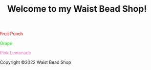 <html>
<head>
  <title>Waist Bead Shop</title>
  <style>
    /* CSS for the page layout */
    body {
      margin: 0;
      padding: 0;
    }
css
Copy code
header {
  background-color: #ffc0cb;
  color: #ffc0cb;
  text-align: center;
  padding: 1em;
}

main {
  margin: 0;
  padding: 0;
}

/* CSS for the main content area */
.container {
  display: flex;
  justify-content: center;
  align-items: center;
  flex-wrap: wrap;
  background-color: #000000;
}

/* CSS for the footer */
footer {
  background-color: #4CAF50;
  color: Black;
  text-align: center;
  padding: 1em;
  position: absolute;
  bottom: 0;
  width: 100%;
}

/* CSS for the product names */
.product-name {
  font-size: 1.5em;
  text-align: center;
  padding: 0.5em;
}
.fruit-punch {
  color: #ff0000;
}
.grape {
  color: #00ff00;
}
.pink-lemonade {
  color: #ff69b4;
}
  </style>
</head>
<body>
  <header>
    <h1>Welcome to my Waist Bead Shop!</h1>
  </header>
  <main>
    <div class="container">
      <p class="product-name fruit-punch">Fruit Punch</p>
      <p class="product-name grape">Grape</p>
      <p class="product-name pink-lemonade">Pink Lemonade</p>
    </div>
  </main>
  <footer>
    <p>Copyright ©2022 Waist Bead Shop</p>
  </footer>
</body>
</html>


